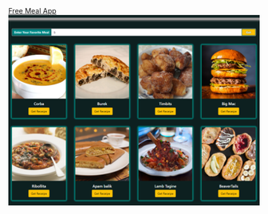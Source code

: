 <a href="https://free-meal-api-project.netlify.app/" target="_blank" class="">
Free Meal App <img src="free-meal.png" alt="img"></a>

